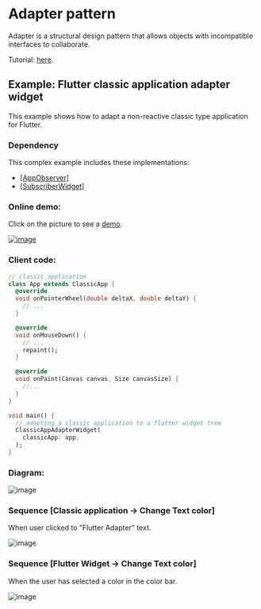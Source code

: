 
# Adapter pattern
Adapter is a structural design pattern that allows objects with incompatible interfaces to collaborate.

Tutorial: [here](https://refactoring.guru/design-patterns/observer).

## Example: Flutter classic application adapter widget 
This example shows how to adapt a non-reactive classic type application for Flutter.

### Dependency
This complex example includes these implementations:
- [[AppObserver](https://github.com/RefactoringGuru/design-patterns-dart/tree/main/patterns/observer/app_observer)]
- [[SubscriberWidget](https://github.com/RefactoringGuru/design-patterns-dart/tree/main/patterns/observer/subscriber_flutter_widget)]

### Online demo:
Click on the picture to see a [demo](https://refactoringguru.github.io/design-patterns-dart/#/adapter/flutter_adapter).

[![image](https://user-images.githubusercontent.com/8049534/152689272-d4bed484-e216-4eda-8833-928ada7d4051.png)](https://refactoringguru.github.io/design-patterns-dart/#/adapter/flutter_adapter)

### Client code:
```dart
// classic application
class App extends ClassicApp {
  @override
  void onPointerWheel(double deltaX, double deltaY) {
    // ...
  }

  @override
  void onMouseDown() {
    // ...
    repaint();
  }

  @override
  void onPaint(Canvas canvas, Size canvasSize) {
    //...
  }
}

void main() {
  // adapting a classic application to a flutter widget tree
  ClassicAppAdapterWidget(
    classicApp: app,
  );
}
```

### Diagram:
![image](https://user-images.githubusercontent.com/8049534/152753162-1b9006ad-a633-4132-91b6-bb348559adec.png)

### Sequence [Classic application -> Change Text color]
When user clicked to "Flutter Adapter" text. 

![image](https://user-images.githubusercontent.com/8049534/152753714-84af5abd-85c0-4845-af2d-616f512ef633.png)

### Sequence [Flutter Widget -> Change Text color]
When the user has selected a color in the color bar.

![image](https://user-images.githubusercontent.com/8049534/152753870-edeab3ae-8e79-4e9d-9049-7cd5a2100afa.png)
